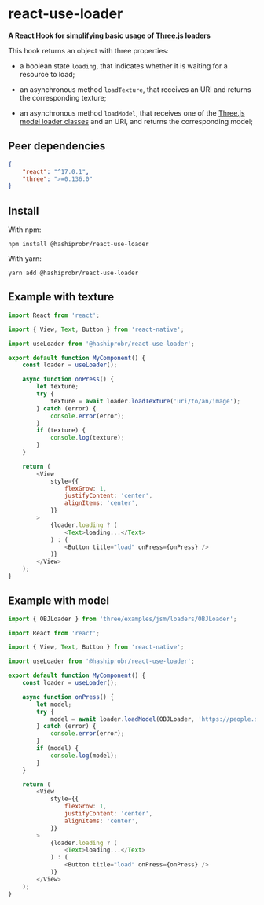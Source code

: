 react-use-loader
================

**A React Hook for simplifying basic usage of [Three.js](https://threejs.org/)
loaders**

This hook returns an object with three properties:

* a boolean state `loading`, that indicates whether it is waiting for a resource
  to load;

* an asynchronous method `loadTexture`, that receives an URI and returns the
  corresponding texture;

* an asynchronous method `loadModel`, that receives one of the [Three.js model
  loader
  classes](https://github.com/mrdoob/three.js/tree/dev/examples/jsm/loaders) and
  an URI, and returns the corresponding model;


Peer dependencies
-----------------

``` json
{
    "react": "^17.0.1",
    "three": ">=0.136.0"
}
```


Install
-------

With npm:

```
npm install @hashiprobr/react-use-loader
```

With yarn:

```
yarn add @hashiprobr/react-use-loader
```


Example with texture
--------------------

``` js
import React from 'react';

import { View, Text, Button } from 'react-native';

import useLoader from '@hashiprobr/react-use-loader';

export default function MyComponent() {
    const loader = useLoader();

    async function onPress() {
        let texture;
        try {
            texture = await loader.loadTexture('uri/to/an/image');
        } catch (error) {
            console.error(error);
        }
        if (texture) {
            console.log(texture);
        }
    }

    return (
        <View
            style={{
                flexGrow: 1,
                justifyContent: 'center',
                alignItems: 'center',
            }}
        >
            {loader.loading ? (
                <Text>loading...</Text>
            ) : (
                <Button title="load" onPress={onPress} />
            )}
        </View>
    );
}
```


Example with model
------------------

``` js
import { OBJLoader } from 'three/examples/jsm/loaders/OBJLoader';

import React from 'react';

import { View, Text, Button } from 'react-native';

import useLoader from '@hashiprobr/react-use-loader';

export default function MyComponent() {
    const loader = useLoader();

    async function onPress() {
        let model;
        try {
            model = await loader.loadModel(OBJLoader, 'https://people.sc.fsu.edu/~jburkardt/data/obj/cube.obj');
        } catch (error) {
            console.error(error);
        }
        if (model) {
            console.log(model);
        }
    }

    return (
        <View
            style={{
                flexGrow: 1,
                justifyContent: 'center',
                alignItems: 'center',
            }}
        >
            {loader.loading ? (
                <Text>loading...</Text>
            ) : (
                <Button title="load" onPress={onPress} />
            )}
        </View>
    );
}
```
